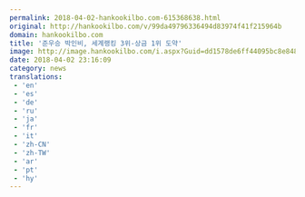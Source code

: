 ```yaml
---
permalink: 2018-04-02-hankookilbo.com-615368638.html
original: http://hankookilbo.com/v/99da49796336494d83974f41f215964b
domain: hankookilbo.com
title: '준우승 박인비, 세계랭킹 3위-상금 1위 도약'
image: http://image.hankookilbo.com/i.aspx?Guid=dd1578de6ff44095bc8e8485d90a65e2&Month=201804&size=980
date: 2018-04-02 23:16:09
category: news
translations: 
 - 'en'
 - 'es'
 - 'de'
 - 'ru'
 - 'ja'
 - 'fr'
 - 'it'
 - 'zh-CN'
 - 'zh-TW'
 - 'ar'
 - 'pt'
 - 'hy'
---
```


